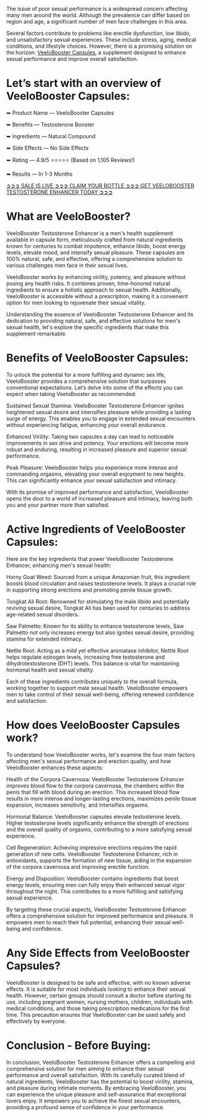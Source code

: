The issue of poor sexual performance is a widespread concern affecting many men around the world. Although the prevalence can differ based on region and age, a significant number of men face challenges in this area.

Several factors contribute to problems like erectile dysfunction, low libido, and unsatisfactory sexual experiences. These include stress, aging, medical conditions, and lifestyle choices. However, there is a promising solution on the horizon: [VeeloBooster Capsules](https://www.facebook.com/veeloboostercapsules/), a supplement designed to enhance sexual performance and improve overall satisfaction.

# Let’s start with an overview of VeeloBooster Capsules:

➥ Product Name — VeeloBooster Capsules

➥ Benefits — Testosterone Booster

➥ Ingredients — Natural Compound

➥ ‍Side Effects — No Side Effects

➥ Rating — 4.9/5 ⭐⭐⭐⭐⭐ (Based on 1,105 Reviews!)

➥ Results — In 1-3 Months

‍[➲➲➲ SALE IS LIVE ➲➲➲ CLAIM YOUR BOTTLE ➲➲➲ GET VEELOBOOSTER TESTOSTERONE ENHANCER TODAY ➲➲➲](https://atozsupplement.com/veelobooster-capsules/)

# What are VeeloBooster?

VeeloBooster Testosterone Enhancer is a men's health supplement available in capsule form, meticulously crafted from natural ingredients known for centuries to combat impotence, enhance libido, boost energy levels, elevate mood, and intensify sexual pleasure. These capsules are 100% natural, safe, and effective, offering a comprehensive solution to various challenges men face in their sexual lives.

VeeloBooster works by enhancing virility, potency, and pleasure without posing any health risks. It combines proven, time-honored natural ingredients to ensure a holistic approach to sexual health. Additionally, VeeloBooster is accessible without a prescription, making it a convenient option for men looking to rejuvenate their sexual vitality.

Understanding the essence of VeeloBooster Testosterone Enhancer and its dedication to providing natural, safe, and effective solutions for men's sexual health, let's explore the specific ingredients that make this supplement remarkable.

# Benefits of VeeloBooster Capsules:

To unlock the potential for a more fulfilling and dynamic sex life, VeeloBooster provides a comprehensive solution that surpasses conventional expectations. Let’s delve into some of the effects you can expect when taking VeeloBooster as recommended:

Sustained Sexual Stamina: VeeloBooster Testosterone Enhancer ignites heightened sexual desire and intensifies pleasure while providing a lasting surge of energy. This enables you to engage in extended sexual encounters without experiencing fatigue, enhancing your overall endurance.

Enhanced Virility: Taking two capsules a day can lead to noticeable improvements in sex drive and potency. Your erections will become more robust and enduring, resulting in increased pleasure and superior sexual performance.

Peak Pleasure: VeeloBooster helps you experience more intense and commanding orgasms, elevating your overall enjoyment to new heights. This can significantly enhance your sexual satisfaction and intimacy.

With its promise of improved performance and satisfaction, VeeloBooster opens the door to a world of increased pleasure and intimacy, leaving both you and your partner more than satisfied.

# Active Ingredients of VeeloBooster Capsules:

Here are the key ingredients that power VeeloBooster Testosterone Enhancer, enhancing men's sexual health:

Horny Goat Weed: Sourced from a unique Amazonian fruit, this ingredient boosts blood circulation and raises testosterone levels. It plays a crucial role in supporting strong erections and promoting penile tissue growth.

Tongkat Ali Root: Renowned for stimulating the male libido and potentially reviving sexual desire, Tongkat Ali has been used for centuries to address age-related sexual disorders.

Saw Palmetto: Known for its ability to enhance testosterone levels, Saw Palmetto not only increases energy but also ignites sexual desire, providing stamina for extended intimacy.

Nettle Root: Acting as a mild yet effective aromatase inhibitor, Nettle Root helps regulate estrogen levels, increasing free testosterone and dihydrotestosterone (DHT) levels. This balance is vital for maintaining hormonal health and sexual vitality.

Each of these ingredients contributes uniquely to the overall formula, working together to support male sexual health. VeeloBooster empowers men to take control of their sexual well-being, offering renewed confidence and satisfaction.

# How does VeeloBooster Capsules work?

To understand how VeeloBooster works, let's examine the four main factors affecting men's sexual performance and erection quality, and how VeeloBooster enhances these aspects:

Health of the Corpora Cavernosa: VeeloBooster Testosterone Enhancer improves blood flow to the corpora cavernosa, the chambers within the penis that fill with blood during an erection. This increased blood flow results in more intense and longer-lasting erections, maximizes penile tissue expansion, increases sensitivity, and intensifies orgasms.

Hormonal Balance: VeeloBooster capsules elevate testosterone levels. Higher testosterone levels significantly enhance the strength of erections and the overall quality of orgasms, contributing to a more satisfying sexual experience.

Cell Regeneration: Achieving impressive erections requires the rapid generation of new cells. VeeloBooster Testosterone Enhancer, rich in antioxidants, supports the formation of new tissue, aiding in the expansion of the corpora cavernosa and improving erectile function.

Energy and Disposition: VeeloBooster contains ingredients that boost energy levels, ensuring men can fully enjoy their enhanced sexual vigor throughout the night. This contributes to a more fulfilling and satisfying sexual experience.

By targeting these crucial aspects, VeeloBooster Testosterone Enhancer offers a comprehensive solution for improved performance and pleasure. It empowers men to reach their full potential, enhancing their sexual well-being and confidence.

# Any Side Effects from VeeloBooster Capsules?

VeeloBooster is designed to be safe and effective, with no known adverse effects. It is suitable for most individuals looking to enhance their sexual health. However, certain groups should consult a doctor before starting its use, including pregnant women, nursing mothers, children, individuals with medical conditions, and those taking prescription medications for the first time. This precaution ensures that VeeloBooster can be used safely and effectively by everyone.

# Conclusion - Before Buying:

In conclusion, VeeloBooster Testosterone Enhancer offers a compelling and comprehensive solution for men aiming to enhance their sexual performance and overall satisfaction. With its carefully curated blend of natural ingredients, VeeloBooster has the potential to boost virility, stamina, and pleasure during intimate moments. By embracing VeeloBooster, you can experience the unique pleasure and self-assurance that exceptional lovers enjoy. It empowers you to achieve the finest sexual encounters, providing a profound sense of confidence in your performance.
